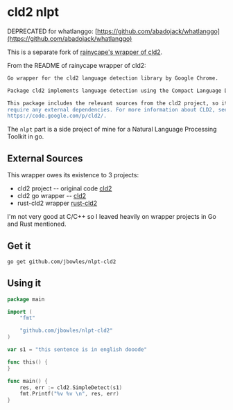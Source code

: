 # cld2 nlpt

DEPRECATED for whatlanggo: [https://github.com/abadojack/whatlanggo](https://github.com/abadojack/whatlanggo)


This is a separate fork of [rainycape's wrapper of cld2](https://github.com/rainycape/cld2).

From the README of rainycape wrapper of cld2:

```sh
Go wrapper for the cld2 language detection library by Google Chrome.

Package cld2 implements language detection using the Compact Language Detector.

This package includes the relevant sources from the cld2 project, so it doesn't
require any external dependencies. For more information about CLD2, see
https://code.google.com/p/cld2/.
```

The `nlpt` part is a side project of mine for a Natural Language Processing Toolkit in go.

## External Sources
This wrapper owes its existence to 3 projects:

* cld2 project -- original code [cld2](https://code.google.com/p/cld2/)
* cld2 go wrapper -- [cld2](https://github.com/rainycape/cld2)
* rust-cld2 wrapper [rust-cld2](https://github.com/emk/rust-cld2)

I'm not very good at C/C++ so I leaved heavily on wrapper projects in Go and Rust mentioned.


## Get it

```sh
go get github.com/jbowles/nlpt-cld2
```

## Using it

```go
package main

import (
	"fmt"

	"github.com/jbowles/nlpt-cld2"
)

var s1 = "this sentence is in english dooode"

func this() {
}

func main() {
	res, err := cld2.SimpleDetect(s1)
	fmt.Printf("%v %v \n", res, err)
}
```
